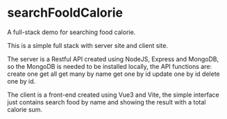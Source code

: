 # searchFooldCalorie
A full-stack demo for searching food calorie.

This is a simple full stack with server site and client site.

The server is a Restful API created using NodeJS, Express and MongoDB, so the MongoDB is needed to be installed locally, the API functions are: create one get all get many by name get one by id update one by id delete one by id.

The client is a front-end created using Vue3 and Vite, the simple interface just contains search food by name and showing the result with a total calorie sum.
